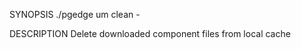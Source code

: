 
SYNOPSIS
    ./pgedge um clean -

DESCRIPTION
    Delete downloaded component files from local cache
